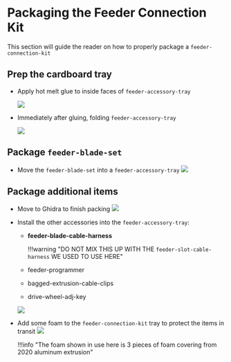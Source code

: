 # Packaging the Feeder Connection Kit

This section will guide the reader on how to properly package a `feeder-connection-kit`

## Prep the cardboard tray

* Apply hot melt glue to inside faces of `feeder-accessory-tray`

	![](img/hot-glue.JPG)

* Immediately after gluing, folding `feeder-accessory-tray`

	![](img/feeder-connection-kit-1.JPG)

## Package `feeder-blade-set`

* Move the `feeder-blade-set` into a `feeder-accessory-tray`
	![](img/blade-packaging1.JPG)

## Package additional items

* Move to Ghidra to finish packing
	![](img/move-to-ghidra.JPG)

* Install the other accessories into the `feeder-accessory-tray`:
	* **feeder-blade-cable-harness**
		
		!!!warning "DO NOT MIX THIS UP WITH THE `feeder-slot-cable-harness` WE USED TO USE HERE"
	
	* feeder-programmer
	* bagged-extrusion-cable-clips
	* drive-wheel-adj-key
	
	![](img/blade-packaging2.JPG)
	
* Add some foam to the `feeder-connection-kit` tray to protect the items in transit
	![](img/blade-packaging3.JPG)
	
	!!!info "The foam shown in use here is 3 pieces of foam covering from 2020 aluminum extrusion"
